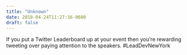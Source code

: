 ```yaml
---
title: "Unknown"
date: 2018-04-24T11:27:16-0600
draft: false
---
```


If you put a Twitter Leaderboard up at your event then you’re rewarding tweeting over paying attention to the speakers. #LeadDevNewYork
